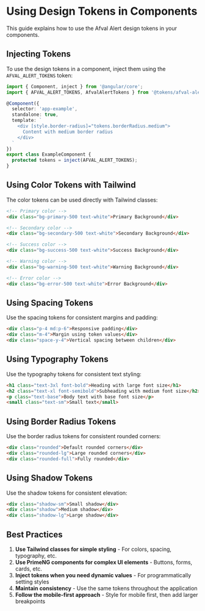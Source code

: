 # Using Design Tokens in Components

This guide explains how to use the Afval Alert design tokens in your components.

## Injecting Tokens

To use the design tokens in a component, inject them using the `AFVAL_ALERT_TOKENS` token:

```typescript
import { Component, inject } from '@angular/core';
import { AFVAL_ALERT_TOKENS, AfvalAlertTokens } from '@tokens/afval-alert.tokens';

@Component({
  selector: 'app-example',
  standalone: true,
  template: `
    <div [style.border-radius]="tokens.borderRadius.medium">
      Content with medium border radius
    </div>
  `
})
export class ExampleComponent {
  protected tokens = inject(AFVAL_ALERT_TOKENS);
}
```

## Using Color Tokens with Tailwind

The color tokens can be used directly with Tailwind classes:

```html
<!-- Primary color -->
<div class="bg-primary-500 text-white">Primary Background</div>

<!-- Secondary color -->
<div class="bg-secondary-500 text-white">Secondary Background</div>

<!-- Success color -->
<div class="bg-success-500 text-white">Success Background</div>

<!-- Warning color -->
<div class="bg-warning-500 text-white">Warning Background</div>

<!-- Error color -->
<div class="bg-error-500 text-white">Error Background</div>
```

## Using Spacing Tokens

Use the spacing tokens for consistent margins and padding:

```html
<div class="p-4 md:p-6">Responsive padding</div>
<div class="m-4">Margin using token values</div>
<div class="space-y-4">Vertical spacing between children</div>
```

## Using Typography Tokens

Use the typography tokens for consistent text styling:

```html
<h1 class="text-3xl font-bold">Heading with large font size</h1>
<h2 class="text-xl font-semibold">Subheading with medium font size</h2>
<p class="text-base">Body text with base font size</p>
<small class="text-sm">Small text</small>
```

## Using Border Radius Tokens

Use the border radius tokens for consistent rounded corners:

```html
<div class="rounded">Default rounded corners</div>
<div class="rounded-lg">Large rounded corners</div>
<div class="rounded-full">Fully rounded</div>
```

## Using Shadow Tokens

Use the shadow tokens for consistent elevation:

```html
<div class="shadow-sm">Small shadow</div>
<div class="shadow">Medium shadow</div>
<div class="shadow-lg">Large shadow</div>
```

## Best Practices

1. **Use Tailwind classes for simple styling** - For colors, spacing, typography, etc.
2. **Use PrimeNG components for complex UI elements** - Buttons, forms, cards, etc.
3. **Inject tokens when you need dynamic values** - For programmatically setting styles
4. **Maintain consistency** - Use the same tokens throughout the application
5. **Follow the mobile-first approach** - Style for mobile first, then add larger breakpoints
